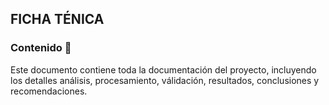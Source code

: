 ## FICHA TÉNICA 

### Contenido :dart:

Este documento contiene toda la documentación del proyecto, incluyendo los detalles análisis, procesamiento, válidación, resultados, conclusiones y recomendaciones.


